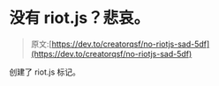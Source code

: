 # 没有 riot.js？悲哀。

> 原文:[https://dev.to/creatorqsf/no-riotjs-sad-5df](https://dev.to/creatorqsf/no-riotjs-sad-5df)

创建了 riot.js 标记。